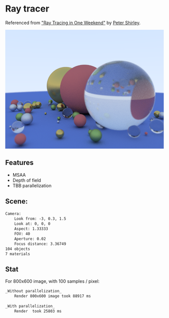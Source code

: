 # Ray tracer

Referenced from ["Ray Tracing in One Weekend"](http://in1weekend.blogspot.com/) by [Peter Shirley](https://twitter.com/Peter_shirley).

![Render](images/image.png "Render")

## Features
- MSAA
- Depth of field
- TBB parallelization

## Scene: 
	Camera: 
		Look from: -3, 0.3, 1.5
		Look at: 0, 0, 0
		Aspect: 1.33333
		FOV: 40
		Aperture: 0.02
		Focus distance: 3.36749
	104 objects
	7 materials


## Stat

For 800x600 image, with 100 samples / pixel:

	_Without parallelization_
		Render 800x600 image took 88917 ms

	_With parallelization_
		Render  took 25803 ms

